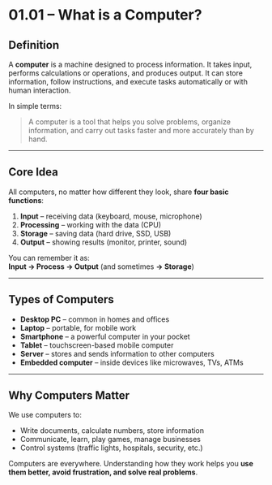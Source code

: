 # 01.01 – What is a Computer?

## Definition

A **computer** is a machine designed to process information. It takes input, performs calculations or operations, and produces output. It can store information, follow instructions, and execute tasks automatically or with human interaction.

In simple terms:  
> A computer is a tool that helps you solve problems, organize information, and carry out tasks faster and more accurately than by hand.

---

## Core Idea

All computers, no matter how different they look, share **four basic functions**:

1. **Input** – receiving data (keyboard, mouse, microphone)
2. **Processing** – working with the data (CPU)
3. **Storage** – saving data (hard drive, SSD, USB)
4. **Output** – showing results (monitor, printer, sound)

You can remember it as:  
**Input → Process → Output** (and sometimes **→ Storage**)

---

## Types of Computers

- **Desktop PC** – common in homes and offices
- **Laptop** – portable, for mobile work
- **Smartphone** – a powerful computer in your pocket
- **Tablet** – touchscreen-based mobile computer
- **Server** – stores and sends information to other computers
- **Embedded computer** – inside devices like microwaves, TVs, ATMs

---

## Why Computers Matter

We use computers to:
- Write documents, calculate numbers, store information
- Communicate, learn, play games, manage businesses
- Control systems (traffic lights, hospitals, security, etc.)

Computers are everywhere. Understanding how they work helps you **use them better, avoid frustration, and solve real problems**.
